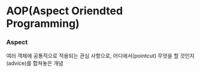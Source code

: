# AOP(Aspect Oriendted Programming)

### Aspect
여러 객체에 공통적으로 적용되는 관심 사항으로, 어디에서(pointcut) 무엇을 할 것인지(advice)를 합쳐놓은 개념